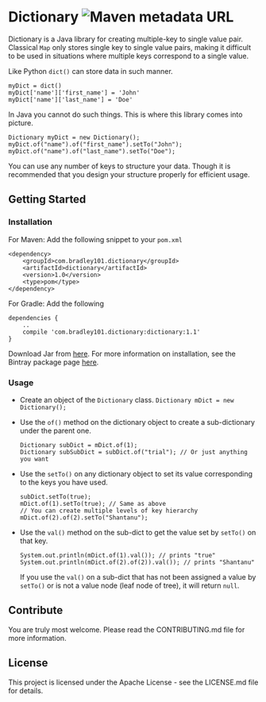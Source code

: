 # Dictionary ![Maven metadata URL](https://img.shields.io/maven-metadata/v?metadataUrl=https%3A%2F%2Fdl.bintray.com%2Fbradley101%2FDictionary%2Fcom%2Fbradley101%2Fdictionary%2Fdictionary%2Fmaven-metadata.xml&style=for-the-badge)
Dictionary is a Java library for creating multiple-key to single value pair. Classical `Map` only stores single key to single value pairs, making it difficult to be used in situations where multiple keys correspond to a single value.

Like Python `dict()` can store data in such manner.

    myDict = dict()
    myDict['name']['first_name'] = 'John'
    myDict['name']['last_name'] = 'Doe'
In Java you cannot do such things. This is where this library comes into picture.

    Dictionary myDict = new Dictionary();
    myDict.of("name").of("first_name").setTo("John");
    myDict.of("name").of("last_name").setTo("Doe");
You can use any number of keys to structure your data. Though it is recommended that you design your structure properly for efficient usage.
## Getting Started
### Installation
For Maven: Add the following snippet to your `pom.xml`

    <dependency>
		<groupId>com.bradley101.dictionary</groupId>
		<artifactId>dictionary</artifactId>
		<version>1.0</version>
		<type>pom</type>
	</dependency>
For Gradle: Add the following

    dependencies {
	    ..
	    compile 'com.bradley101.dictionary:dictionary:1.1'
	}
Download Jar from [here](https://dl.bintray.com/bradley101/Dictionary/com/bradley101/dictionary/dictionary/1.0/dictionary-1.0.jar).
For more information on installation, see the Bintray package page [here](https://bintray.com/bradley101/Dictionary/Dictionary).
### Usage

 - Create an object of the `Dictionary` class.
  `Dictionary mDict = new Dictionary();`
  
 - Use the `of()` method on the dictionary object to create a sub-dictionary under the parent one.
	 ```
	 Dictionary subDict = mDict.of(1);
	 Dictionary subSubDict = subDict.of("trial"); // Or just anything you want
	```
	
 - Use the `setTo()` on any dictionary object to set its value corresponding to the keys you have used.
	  ```
	  subDict.setTo(true);
	  mDict.of(1).setTo(true); // Same as above
	  // You can create multiple levels of key hierarchy
	  mDict.of(2).of(2).setTo("Shantanu");
	  ```
 - Use the `val()` method on the sub-dict to get the value set by `setTo()` on that key.
	 ```
	System.out.println(mDict.of(1).val()); // prints "true"
	System.out.println(mDict.of(2).of(2)).val()); // prints "Shantanu" 
	 ```
	 If you use the `val()` on a sub-dict that has not been assigned a value by `setTo()` or is not a value node (leaf node of tree), it will return `null`.

## Contribute
You are truly most welcome. Please read the CONTRIBUTING.md file for more information.
## License
This project is licensed under the Apache License - see the LICENSE.md file for details.
